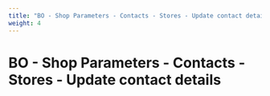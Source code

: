```yaml
---
title: "BO - Shop Parameters - Contacts - Stores - Update contact details"
weight: 4
---
```


# BO - Shop Parameters - Contacts - Stores - Update contact details
